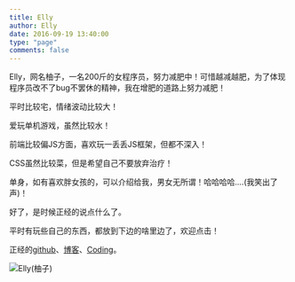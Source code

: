 ```yaml
---
title: Elly
author: Elly
date: 2016-09-19 13:40:00
type: "page"
comments: false
---
```



Elly，网名柚子，一名200斤的女程序员，努力减肥中！可惜越减越肥，为了体现程序员改不了bug不罢休的精神，我在增肥的道路上努力减肥！

平时比较宅，情绪波动比较大！

爱玩单机游戏，虽然比较水！

前端比较偏JS方面，喜欢玩一丢丢JS框架，但都不深入！

CSS虽然比较菜，但是希望自己不要放弃治疗！

单身，如有喜欢胖女孩的，可以介绍给我，男女无所谓！哈哈哈哈....(我笑出了声)！

好了，是时候正经的说点什么了。

平时有玩些自己的东西，都放到下边的啥里边了，欢迎点击！

正经的[github](github.com/ellyliang)、[博客](www.uselessblog.cn)、[Coding](coding.net/u/useLess)。

![Elly(柚子)](/images/Elly/elly.jpg)

